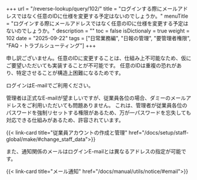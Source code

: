 +++
url = "/reverse-lookup/query/102/"
title = "ログインする際にメールアドレスではなく任意のIDに仕様を変更する予定はないのでしょうか。"
menuTitle = "ログインする際にメールアドレスではなく任意のIDに仕様を変更する予定はないのでしょうか。"
description = ""
toc = false
isDictionaly = true
weight = 102
date = "2025-09-22"
tags = ["日常業務編", "日報の管理", "要管理者権限", "FAQ・トラブルシューティング"]
+++

申し訳ございません。任意のIDに変更することは、仕組み上不可能なため、仮にご要望いただいても実装することが不可能です。
任意のIDは重複の恐れがあり、特定させることが構造上困難になるためです。

ログインはE-mailでご利用ください。

管理者は正式なE-mailが望ましいですが、従業員各位の場合、ダミーのメールアドレスをご利用いただいても問題ありません。
これは、管理者が従業員各位のパスワードを強制リセットする権限があるため、万が一パスワードを忘失しても対応できる仕組みがあるため、許容されています。

{{< link-card title="従業員アカウントの作成と管理"    href="/docs/setup/staff-global/make/#change_staff_data">}}

また、通知関係のメールはログインE-mailとは異なるアドレスの指定が可能です。

{{< link-card title="メール通知"    href="/docs/manual/utils/notice/#email">}}
